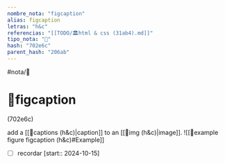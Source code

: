 ```yaml
---
nombre_nota: "figcaption"
alias: figcaption
letras: "h&c"
referencias: "[[TODO/🏛️html & css (31ab4).md]]"
tipo_nota: "📑"
hash: "702e6c"
parent_hash: "206ab"
---
```


#nota/📑

# 📑figcaption
<div class="hash">(702e6c)</div>


add a [[📑captions (h&c)|caption]] to an [[📑img (h&c)|image]].
![[📑example figure figcaption (h&c)#Example]]

- [ ] recordar  [start:: 2024-10-15]
